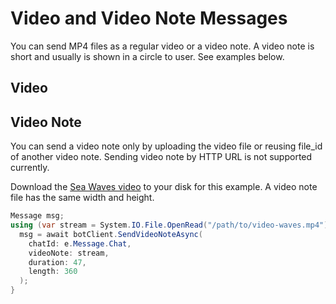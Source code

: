 # Video and Video Note Messages

You can send MP4 files as a regular video or a video note.
A video note is short and usually is shown in a circle to user. See examples below.

## Video

## Video Note

You can send a video note only by uploading the video file or reusing file_id of another video note.
Sending video note by HTTP URL is not supported currently.

Download the [Sea Waves video] to your disk for this example. A video note file has the same width and height.

```c#
Message msg;
using (var stream = System.IO.File.OpenRead("/path/to/video-waves.mp4")) {
  msg = await botClient.SendVideoNoteAsync(
    chatId: e.Message.Chat,
    videoNote: stream,
    duration: 47,
    length: 360
  );
}
```

[Sea Waves video]: https://raw.githubusercontent.com/TelegramBots/book/master/src/docs/video-waves.mp4